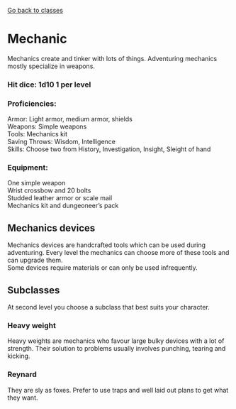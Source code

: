 [Go back to classes](../classes.md)
# Mechanic
Mechanics create and tinker with lots of things. Adventuring mechanics mostly specialize in weapons.<br>

### Hit dice: 1d10 1 per level

### Proficiencies:
Armor: Light armor, medium armor, shields<br>
Weapons: Simple weapons<br>
Tools: Mechanics kit<br>
Saving Throws: Wisdom, Intelligence<br>
Skills: Choose two from History, Investigation, Insight, Sleight of hand

### Equipment:
One simple weapon<br>
Wrist crossbow and 20 bolts<br>
Studded leather armor or scale mail<br>
Mechanics kit and dungeoneer’s pack<br>

## Mechanics devices
Mechanics devices are handcrafted tools which can be used during adventuring. Every level the mechanics can choose more of these tools and can upgrade them. <br>
Some devices require materials or can only be used infrequently.


## Subclasses
At second level you choose a subclass that best suits your character.

### Heavy weight
Heavy weights are mechanics who favour large bulky devices with a lot of strength. Their solution to problems usually involves punching, tearing and kicking.

### Reynard
They are sly as foxes. Prefer to use traps and well laid out plans to get what they want.